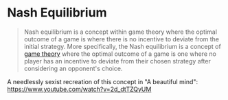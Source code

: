 # Nash Equilibrium
> Nash equilibrium is a concept within game theory where the optimal outcome of a game is where there is no incentive to deviate from the initial strategy. More specifically, the Nash equilibrium is a concept of [game theory](https://www.investopedia.com/terms/g/gametheory.asp) where the optimal outcome of a game is one where no player has an incentive to deviate from their chosen strategy after considering an opponent's choice.

A needlessly sexist recreation of this concept in "A beautiful mind": https://www.youtube.com/watch?v=2d_dtTZQyUM